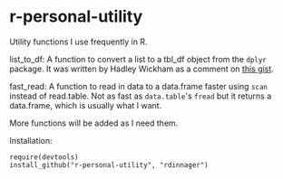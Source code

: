 r-personal-utility
==================

Utility functions I use frequently in R. 

list\_to\_df: A function to convert a list to a tbl_df object from the `dplyr` package. It was written by Hadley Wickham as a comment on [this gist](https://gist.github.com/aammd/9ae2f5cce9afd799bafb).

fast\_read: A function to read in data to a data.frame faster using `scan` instead of read.table. Not as fast as `data.table`'s `fread` but it returns a data.frame, which is usually what I want.

More functions will be added as I need them.

Installation:  

```
require(devtools)  
install_github("r-personal-utility", "rdinnager")  
```
